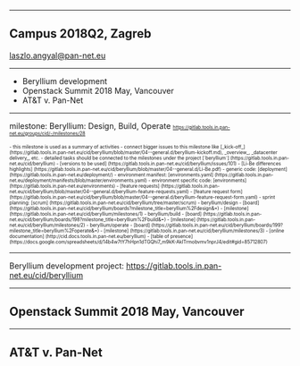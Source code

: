 
---
## Campus 2018Q2, Zagreb
laszlo.angyal@pan-net.eu

---
- Beryllium development
- Openstack Summit 2018 May, Vancouver
- AT&T v. Pan-Net

---
milestone: Beryllium: Design, Build, Operate
<span style="font-size:0.6em; color:blue">
https://gitlab.tools.in.pan-net.eu/groups/cid/-/milestones/28
</span>

<span style="font-size:0.6em">
- this milestone is used as a summary of activities
- connect bigger issues to this milestone like [_kick-off_] (https://gitlab.tools.in.pan-net.eu/cid/beryllium/blob/master/04--general.d/beryllium-kickoff.md), _overview_,  _datacenter delivery_, etc.
- detailed tasks should be connected to the milestones under the project [`beryllium`] (https://gitlab.tools.in.pan-net.eu/cid/beryllium)
- [versions to be used] (https://gitlab.tools.in.pan-net.eu/cid/beryllium/issues/101)
- [Li-Be differences highlights] (https://gitlab.tools.in.pan-net.eu/cid/beryllium/blob/master/04--general.d/Li-Be.pdf)
- generic code: [deployment] (https://gitlab.tools.in.pan-net.eu/deployment/)
- environment manifest: [environments.yaml] (https://gitlab.tools.in.pan-net.eu/deployment/manifests/blob/master/environments.yaml)
- environment specific code: [environments] (https://gitlab.tools.in.pan-net.eu/environments)
- [feature requests] (https://gitlab.tools.in.pan-net.eu/cid/beryllium/blob/master/04--general.d/beryllium-feature-requests.yaml)
- [feature request form] (https://gitlab.tools.in.pan-net.eu/cid/beryllium/blob/master/04--general.d/beryllium-feature-request-form.yaml)
- sprint planning: [scrum] (https://gitlab.tools.in.pan-net.eu/cid/beryllium/tree/master/scrum)
- beryllium/design
  - [board] (https://gitlab.tools.in.pan-net.eu/cid/beryllium/boards?milestone_title=beryllium%2Fdesign&=)
  - [milestone] (https://gitlab.tools.in.pan-net.eu/cid/beryllium/milestones/1)
- beryllium/build
  - [board] (https://gitlab.tools.in.pan-net.eu/cid/beryllium/boards/198?milestone_title=beryllium%2Fbuild&=)
  - [milestone] (https://gitlab.tools.in.pan-net.eu/cid/beryllium/milestones/2)
- beryllium/operate
  - [board] (https://gitlab.tools.in.pan-net.eu/cid/beryllium/boards/199?milestone_title=beryllium%2Foperate&=)
  - [milestone] (https://gitlab.tools.in.pan-net.eu/cid/beryllium/milestones/3)
- [online documentation] (http://cid.docs.tools.in.pan-net.eu/beryllium)
- [table of presence] (https://docs.google.com/spreadsheets/d/14b4w7tY7hHpn1dTGQhi7_m9kK-AkITrmobvmv1nprJ4/edit#gid=85712807)
</span>

---
Beryllium development
project: https://gitlab.tools.in.pan-net.eu/cid/beryllium


---
## Openstack Summit 2018 May, Vancouver


---
## AT&T v. Pan-Net


